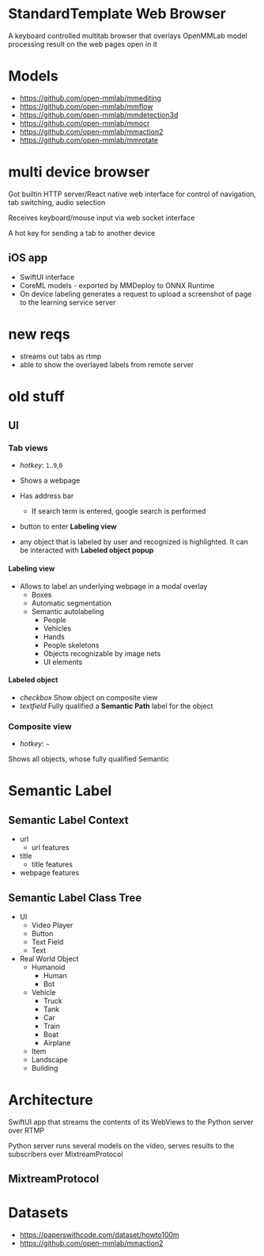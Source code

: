 # StandardTemplate Web Browser
A keyboard controlled multitab browser that overlays OpenMMLab model processing result on the web pages open in it



# Models

 - https://github.com/open-mmlab/mmediting
 - https://github.com/open-mmlab/mmflow
 - https://github.com/open-mmlab/mmdetection3d
 - https://github.com/open-mmlab/mmocr
 - https://github.com/open-mmlab/mmaction2
 - https://github.com/open-mmlab/mmrotate



# multi device browser

Got builtin HTTP server/React native web interface for control of navigation, tab switching, audio selection

Receives keyboard/mouse input via web socket interface

A hot key for sending a tab to another device

## iOS app

 - SwiftUI interface
 - CoreML models - exported by MMDeploy to ONNX Runtime
 - On device labeling generates a request to upload a screenshot of page to the learning service server

# new reqs 

 - streams out tabs as rtmp
 - able to show the overlayed labels from remote server

# old stuff 

## UI

### Tab views

 - *hotkey*: `1`..`9`,`0`

 - Shows a webpage
 - Has address bar
   - If search term is entered, google search is performed
 - button to enter **Labeling view**
 - any object that is labeled by user and recognized is highlighted. It can be interacted with **Labeled object popup**

#### Labeling view
 
 - Allows to label an underlying webpage in a modal overlay
    - Boxes
    - Automatic segmentation
    - Semantic autolabeling
      -   People
      -   Vehicles
      -   Hands
      -   People skeletons
      -   Objects recognizable by image nets
      -   UI elements


#### Labeled object

 - *checkbox* Show object on composite view
 - *textfield* Fully qualified a **Semantic Path** label for the object

### Composite view

 - *hotkey*: `~`
 
Shows all objects, whose fully qualified Semantic


# Semantic Label

## Semantic Label Context

 - url
   - url features 
 - title
   - title features
 - webpage features

## Semantic Label Class Tree

 - UI
   - Video Player
   - Button
   - Text Field
   - Text
 - Real World Object
   - Humanoid
     - Human
     - Bot   
   - Vehicle
     - Truck
     - Tank
     - Car
     - Train
     - Boat
     - Airplane
   - Item
   - Landscape
   - Building


# Architecture

SwiftUI app that streams the contents of its WebViews to the Python server over RTMP

Python server runs several models on the video, serves results to the subscribers over MixtreamProtocol

## MixtreamProtocol

# Datasets

 - https://paperswithcode.com/dataset/howto100m
 - https://github.com/open-mmlab/mmaction2

